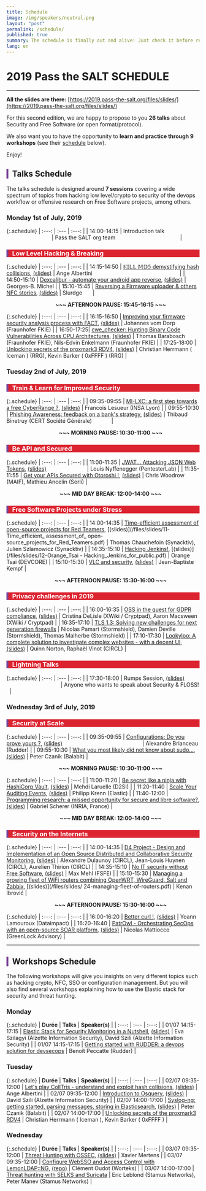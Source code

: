 ```yaml
---
title: Schedule
image: /img/speakers/neutral.png
layout: "post"
permalink: /schedule/
published: true
summary: The schedule is finally out and alive! Just check it before registering to the event :)
lang: en
---
```


# 2019 Pass the SALT SCHEDULE

---


**All the slides are there:** [https://2019.pass-the-salt.org/files/slides/](https://2019.pass-the-salt.org/files/slides/)

For this second edition, we are happy to propose to you **26 talks** about Security and Free Software (or open format/protocol). 

We also want you to have the opportunity to **learn and practice through 9 workshops** (see their <a href="#workshops">schedule</a> below).  

Enjoy!

<div style="border-left: 5px solid #7b4397; padding-left: 10px"> <h2>Talks Schedule</h2></div>

The talks schedule is designed around  **7 sessions** covering a wide spectrum of topics from hacking low level/crypto to security of the devops workflow or offensive research on Free Software projects, among others. 

### **Monday 1st of July, 2019**

{:.schedule}
| :---:  | :---   | :---:         |
| 14:00-14:15 | Introduction talk &nbsp; &nbsp; &nbsp; &nbsp; &nbsp; &nbsp; &nbsp; &nbsp; &nbsp; &nbsp; &nbsp; &nbsp; &nbsp; &nbsp; &nbsp; &nbsp; &nbsp; &nbsp; &nbsp; &nbsp; &nbsp; &nbsp; &nbsp; &nbsp; &nbsp; &nbsp; | Pass the SALT org team &nbsp; &nbsp; &nbsp; &nbsp; &nbsp; &nbsp; &nbsp; &nbsp; &nbsp; &nbsp; &nbsp; &nbsp; &nbsp; &nbsp; &nbsp; &nbsp; &nbsp; &nbsp; &nbsp; &nbsp; &nbsp; |

<div style="border-left: 5px solid #7b4397; color: white; background-color: #dc2430; padding-left: 10px"> <h3> Low Level Hacking & Breaking </h3></div>

{:.schedule}
| :---:  | :---   | :---:         |
| 14:15-14:50 | [𝕂𝕀𝕃𝕃 𝕄𝔻𝟝 demystifying hash collisions](/talks/91.html), [(slides)](/files/slides/01-KILL_MD5.pdf) | Ange Albertini &nbsp; &nbsp; &nbsp; &nbsp; &nbsp; &nbsp; &nbsp; &nbsp; &nbsp; &nbsp; &nbsp; &nbsp; &nbsp; &nbsp; &nbsp; &nbsp; &nbsp; &nbsp; &nbsp; &nbsp; &nbsp; &nbsp; &nbsp; &nbsp; &nbsp; &nbsp; &nbsp; &nbsp; &nbsp;|
| 14:50-15:10 | [Dexcalibur - automate your android app reverse](/talks/95.html), [(slides)](/files/slides/02-Dexcalibur.pdf) | Georges-B. Michel |
| 15:10-15:45 | [Reversing a Firmware uploader & others NFC stories](/talks/58.html), [(slides)](/files/slides/03-Reversing_a_Firmware_uploader_others_NFC_stories.pdf) | Slurdge  &nbsp; &nbsp; &nbsp; |

<div style="padding-left:40px"><div style="text-align: center; font-weight: bold">~~~ AFTERNOON PAUSE: 15:45-16:15 ~~~</div></div>

{:.schedule}
| :---:  | :---   | :---:         |
| 16:15-16:50 | [Improving your firmware security analysis process with FACT](/talks/71.html), [(slides)](/files/slides/04-FACT.pdf) | Johannes vom Dorp (Fraunhofer FKIE) |
| 16:50-17:25| [cwe_checker: Hunting Binary Code Vulnerabilities Across CPU Architectures](/talks/74.html), [(slides)](/files/slides/05-cwe_checker.pdf) | Thomas Barabosch (Fraunhofer FKIE), Nils-Edvin Enkelmann (Fraunhofer FKIE) |
| 17:25-18:00 | [Unlocking secrets of the proxmark3 RDV4](/talks/49.html), [(slides)](/files/slides/06-proxmark.pdf) | Christian Herrmann ( Iceman ) (RRG), Kevin Barker ( 0xFFFF ) (RRG) |

### **Tuesday 2nd of July, 2019**

<div style="border-left: 5px solid #7b4397; color: white; background-color: #dc2430; padding-left: 10px"> <h3>Train & Learn for Improved Security</h3></div>

{:.schedule}
| :---:  | :---   | :---:         |
| 09:35-09:55 | [MI-LXC: a first step towards a free CyberRange ?](/talks/57.html), [(slides)](/files/slides/07-MI_LXC.pdf) | Francois Lesueur (INSA Lyon) |
| 09:55-10:30 | [Phishing Awareness: feedback on a bank's strategy](/talks/63.html), [(slides)](/files/slides/08-CERT_SG-Awareness_Strategy.pdf) | Thibaud Binetruy (CERT Société Générale) &nbsp; &nbsp; &nbsp; &nbsp; &nbsp; &nbsp; |

<div style="padding-left:40px"><div style="text-align: center; font-weight: bold">~~~ MORNING PAUSE: 10:30-11:00 ~~~</div></div>

<div style="border-left: 5px solid #7b4397; color: white; background-color: #dc2430; padding-left: 10px"> <h3>Be API and Secured</h3></div>

{:.schedule}
| :---:  | :---   | :---:         |
| 11:00-11:35 | [JWAT... Attacking JSON Web Tokens](/talks/45.html), [(slides)](/files/slides/09-JWAT.pdf) &nbsp; &nbsp; &nbsp; &nbsp; &nbsp; &nbsp; &nbsp; &nbsp; &nbsp; &nbsp; &nbsp; &nbsp; &nbsp;  | Louis Nyffenegger (PentesterLab) |
| 11:35-11:55 | [Get your APIs Secured with Otoroshi !](/talks/60.html), [(slides)](/files/slides/10-GetYourAPIsSecuredWithOtoroshi.pdf) | Chris Woodrow (MAIF), Mathieu Ancelin (Serli) |

<div style="padding-left:40px"><div style="text-align: center; font-weight: bold">~~~ MID DAY BREAK: 12:00-14:00 ~~~</div></div>

<div style="border-left: 5px solid #7b4397; color: white; background-color: #dc2430; padding-left: 10px"> <h3>Free Software Projects under Stress</h3></div>

{:.schedule}
| :---:  | :---   | :---:         |
| 14:00-14:35 | [Time-efficient assessment of open-source projects for Red Teamers](/talks/75.html), [(slides)](/files/slides/11-Time_efficient_ assessment_of_ open-source_projects_for_Red_Teamers.pdf) | Thomas Chauchefoin (Synacktiv), Julien Szlamowicz (Synacktiv) |
| 14:35-15:10 | [Hacking Jenkins!](/talks/59.html), [(slides)](/files/slides/12-Orange_Tsai - Hacking_Jenkins_for_public.pdf) | Orange Tsai (DEVCORE) |
| 15:10-15:30 | [VLC and security](/talks/53.html), [(slides)](/files/slides/13-VLC_Security.pdf) | Jean-Baptiste Kempf |

<div style="padding-left:40px"><div style="text-align: center; font-weight: bold">~~~ AFTERNOON PAUSE: 15:30-16:00 ~~~</div></div>

<div style="border-left: 5px solid #7b4397; color: white; background-color: #dc2430; padding-left: 10px"> <h3>Privacy challenges in 2019</h3></div>

{:.schedule}
| :---:  | :---   | :---:         |
| 16:00-16:35   | [OSS in the quest for GDPR compliance](/talks/51.html), [(slides)](/files/slides/14-OSS-in-the-quest-for-GDPR-compliance.pdf) | Cristina DeLisle (XWiki / Cryptpad), Aaron Macsween (XWiki / Cryptpad) |
| 16:35-17:10 | [TLS 1.3: Solving new challenges for next generation firewalls](/talks/84.html) | Nicolas Pamart (Stormshield), Damien Deville (Stormshield), Thomas Malherbe (Stormshield) |
| 17:10-17:30 | [Lookyloo: A complete solution to investigate complex websites - with a decent UI](/talks/78.html), [(slides)](/files/slides/16-Lookyloo.pdf) | Quinn Norton, Raphaël Vinot (CIRCL) |

<div style="border-left: 5px solid #7b4397; color: white; background-color: #dc2430; padding-left: 10px"> <h3>Lightning Talks</h3></div>

{:.schedule}
| :---:  | :---   | :---:         |
| 17:30-18:00  | Rumps Session, [(slides)](/files/slides/)  &nbsp; &nbsp; &nbsp; &nbsp; &nbsp; &nbsp; &nbsp; &nbsp; &nbsp; &nbsp; &nbsp; &nbsp; &nbsp; &nbsp; &nbsp; &nbsp; &nbsp; &nbsp; &nbsp; &nbsp; &nbsp; &nbsp; &nbsp; | Anyone who wants to speak about Security & FLOSS! &nbsp; |


### **Wednesday 3rd of July, 2019**

<div style="border-left: 5px solid #7b4397; color: white; background-color: #dc2430; padding-left: 10px"> <h3>Security at Scale</h3></div>

{:.schedule}
| :---:  | :---   | :---:         |
| 09:35-09:55 | [Configurations: Do you prove yours ?](/talks/98.html), [(slides)](/files/slides/17-Configurations_do_you_prove_yours.pdf) &nbsp; &nbsp; &nbsp; &nbsp; &nbsp; &nbsp; &nbsp; &nbsp; &nbsp; &nbsp; &nbsp; &nbsp; &nbsp; &nbsp; &nbsp; &nbsp; &nbsp; &nbsp; &nbsp; &nbsp; &nbsp; &nbsp; &nbsp; &nbsp; &nbsp; &nbsp; | Alexandre Brianceau (Rudder) |
| 09:55-10:30 | [What you most likely did not know about sudo…](/talks/70.html), [(slides)](/files/slides/18-sudo.pdf)  | Peter Czanik (Balabit) |

<div style="padding-left:40px"><div style="text-align: center; font-weight: bold">~~~ MORNING PAUSE: 10:30-11:00 ~~~</div></div>

{:.schedule}
| :---:  | :---   | :---:         |
| 11:00-11:20 | [Be secret like a ninja with HashiCorp Vault](/talks/79.html), [(slides)](/files/slides/19-Vault.pdf) | Mehdi Laruelle (D2SI) |
| 11:20-11:40 | [Scale Your Auditing Events](/talks/96.html), [(slides)](/files/slides/20-auditing-events.pdf) | Philipp Krenn (Elastic) |
| 11:40-12:00 | [Programming research: a missed opportunity for secure and libre software?](/talks/85.html), [(slides)](/files/slides/21-scherer.pdf) | Gabriel Scherer (INRIA, France) |

<div style="padding-left:40px"><div style="text-align: center; font-weight: bold">~~~ MID DAY BREAK: 12:00-14:00 ~~~</div></div>

<div style="border-left: 5px solid #7b4397; color: white; background-color: #dc2430; padding-left: 10px"> <h3>Security on the Internets </h3></div>

{:.schedule}
| :---:  | :---   | :---:         |
| 14:00-14:35 | [D4 Project - Design and Implementation of an Open Source Distributed and Collaborative Security Monitoring](/talks/50.html), [(slides)](/files/slides/22-D4.pdf) | Alexandre Dulaunoy (CIRCL), Jean-Louis Huynen (CIRCL), Aurelien Thirion (CIRCL) |
| 14:35-15:10 | [No IT security without Free Software](/talks/102.html), [(slides)](/files/slides/23-No-IT-Security-Without-FLOSS.pdf) | Max Mehl (FSFE) |
| 15:10-15:30 | [Managing a growing fleet of WiFi routers combining OpenWRT, WireGuard, Salt and Zabbix](/talks/55.html), [(slides)](/files/slides/	24-managing-fleet-of-routers.pdf) | Kenan Ibrović |

<div style="padding-left:40px"><div style="text-align: center; font-weight: bold">~~~ AFTERNOON PAUSE: 15:30-16:00 ~~~</div></div>

{:.schedule}
| :---:  | :---   | :---:         |
| 16:00-16:20 | [Better curl !](/talks/62.html), [(slides)](/files/slides/25-BetterCurl.pdf) | Yoann Lamouroux (Dataimpact) |
| 16:20-16:40 | [PatrOwl - Orchestrating SecOps with an open-source SOAR platform](/talks/56.html), [(slides)](/files/slides/26-PatrOwl.pdf) | Nicolas Mattiocco (GreenLock Advisory) |

* * *
<a id="workshops">

<div style="border-left: 5px solid #7b4397; padding-left: 10px"> <h2>Workshops Schedule</h2></div>

The following workshops will give you insights on very different topics such as hacking crypto, NFC, SSO or configuration management. But you will also find several workshops explaining how to use the Elastic stack for security and threat hunting.

### **Monday**

{:.schedule}
| **Durée** | **Talks** | **Speaker(s)** |
| :---:  | :---   | :---:         |
| 01/07 14:15-17:15 | [Elastic Stack for Security Monitoring in a Nutshell](/talks/86.html), [(slides)](/files/slides/WORKSHOP-Elastic_Stack_for_Security_Monitoring_in_a_Nutshell.pdf) | Eva Szilagyi (Alzette Information Security), David Szili (Alzette Information Security) |
| 01/07 14:15-17:15 | [Getting started with RUDDER: a devops solution for devsecops](/talks/99.html) | Benoît Peccatte (Rudder) |

### **Tuesday**

{:.schedule}
| **Durée** | **Talks** | **Speaker(s)** |
| :---:  | :---   | :---:         |
| 02/07 09:35-12:00 | [Let's play CollTris - understand and exploit hash collisions](/talks/101.html), [(slides)](/files/slides/WORKSHOP-CollTris.pdf) | Ange Albertini |
| 02/07 09:35-12:00 | [Introduction to Osquery](/talks/87.html), [(slides)](/files/slides/WORKSHOP-Osquery.pdf) | David Szili (Alzette Information Security) |
| 02/07 14:00-17:00 | [Syslog-ng: getting started, parsing messages, storing in Elasticsearch](/talks/76.html), [(slides)](/files/slides/WORKSHOP-SyslogNG.pdf) | Peter Czanik (Balabit) |
| 02/07 14:00-17:00 | [Unlocking secrets of the proxmark3 RDV4](/talks/52.html) | Christian Herrmann ( Iceman ), Kevin Barker ( 0xFFFF ) |

### **Wednesday**

{:.schedule}
| **Durée** | **Talks** | **Speaker(s)** |
| :---:  | :---   | :---:         |
| 03/07 09:35-12:00 | [Threat Hunting with OSSEC](/talks/66.html), [(slides)](/files/slides/WORKSHOP-OSSEC-2019.pdf) | Xavier Mertens |
| 03/07 09:35-12:00 | [Configure WebSSO and Access Control with LemonLDAP::NG](/talks/80.html), [(repo)](https://github.com/Worteks/pts2019-llng-workshop) | Clément Oudot (Worteks) |
| 03/07 14:00-17:00 | [Threat hunting with SELKS and Suricata](/talks/65.html) | Eric Leblond (Stamus Networks), Peter Manev (Stamus Networks) |
